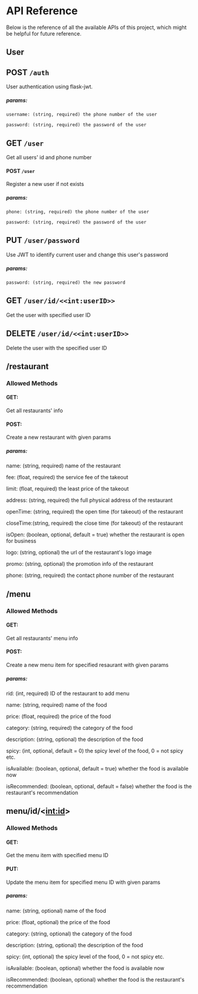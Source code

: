 # API Reference
Below is the reference of all the available APIs of this project, which might be helpful for future reference.

## User
## POST ```/auth```
User authentication using flask-jwt.
##### params:
```
username: (string, required) the phone number of the user

password: (string, required) the password of the user
```

## GET ```/user```
Get all users' id and phone number
#### POST ```/user```
Register a new user if not exists
##### params:
```
phone: (string, required) the phone number of the user

password: (string, required) the password of the user
```
## PUT ```/user/password```
Use JWT to identify current user and change this user's password
##### params:
```
password: (string, required) the new password
```
## GET ```/user/id/<<int:userID>>```
Get the user with specified user ID
## DELETE ```/user/id/<<int:userID>>```
Delete the user with the specified user ID

## /restaurant
### Allowed Methods
#### GET:
Get all restaurants' info
#### POST:
Create a new restaurant with given params
##### params:
name: (string, required) name of the restaurant

fee: (float, required) the service fee of the takeout

limit: (float, required) the least price of the takeout

address: (string, required) the full physical address of the restaurant

openTime: (string, required) the open time (for takeout) of the restaurant

closeTime:(string, required) the close time (for takeout) of the restaurant

isOpen: (boolean, optional, default = true) whether the restaurant is open for business

logo: (string, optional) the url of the restaurant's logo image

promo: (string, optional) the promotion info of the restaurant

phone: (string, required) the contact phone number of the restaurant


## /menu
### Allowed Methods
#### GET:
Get all restaurants' menu info
#### POST:
Create a new menu item for specified resaurant with given params
##### params:
rid: (int, required) ID of the restaurant to add menu

name: (string, required) name of the food

price: (float, required) the price of the food

category: (string, required) the category of the food

description: (string, optional) the description of the food

spicy: (int, optional, default = 0) the spicy level of the food, 0 = not spicy etc.

isAvailable: (boolean, optional, default = true) whether the food is available now

isRecommended: (boolean, optional, default = false) whether the food is the restaurant's recommendation

## menu/id/<<int:id>>
### Allowed Methods
#### GET:
Get the menu item with specified menu ID
#### PUT:
Update the menu item for specified menu ID with given params
##### params:
name: (string, optional) name of the food

price: (float, optional) the price of the food

category: (string, optional) the category of the food

description: (string, optional) the description of the food

spicy: (int, optional) the spicy level of the food, 0 = not spicy etc.

isAvailable: (boolean, optional) whether the food is available now

isRecommended: (boolean, optional) whether the food is the restaurant's recommendation



